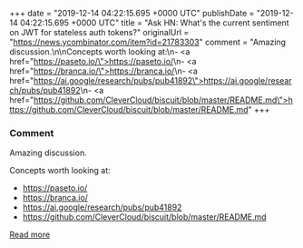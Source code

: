 
+++
date = "2019-12-14 04:22:15.695 +0000 UTC"
publishDate = "2019-12-14 04:22:15.695 +0000 UTC"
title = "Ask HN: What's the current sentiment on JWT for stateless auth tokens?"
originalUrl = "https://news.ycombinator.com/item?id=21783303"
comment = "Amazing discussion.\n\nConcepts worth looking at:\n- <a href=\"https://paseto.io/\">https://paseto.io/</a>\n- <a href=\"https://branca.io/\">https://branca.io/</a>\n- <a href=\"https://ai.google/research/pubs/pub41892\">https://ai.google/research/pubs/pub41892</a>\n- <a href=\"https://github.com/CleverCloud/biscuit/blob/master/README.md\">https://github.com/CleverCloud/biscuit/blob/master/README.md</a>"
+++

### Comment

Amazing discussion.

Concepts worth looking at:
- <a href="https://paseto.io/">https://paseto.io/</a>
- <a href="https://branca.io/">https://branca.io/</a>
- <a href="https://ai.google/research/pubs/pub41892">https://ai.google/research/pubs/pub41892</a>
- <a href="https://github.com/CleverCloud/biscuit/blob/master/README.md">https://github.com/CleverCloud/biscuit/blob/master/README.md</a>

[Read more](https://news.ycombinator.com/item?id=21783303)
